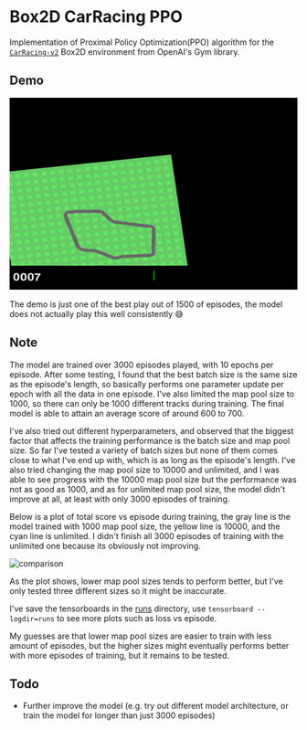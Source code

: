 # Box2D CarRacing PPO

Implementation of Proximal Policy Optimization(PPO) algorithm for the
[`CarRacing-v2`](https://gymnasium.farama.org/environments/box2d/car_racing/)
Box2D environment from OpenAI's Gym library.

## Demo

![demo](./gif/best_play.gif)

The demo is just one of the best play out of 1500 of episodes, the
model does not actually play this well consistently 😅

## Note

The model are trained over 3000 episodes played, with 10 epochs per episode.
After some testing, I found that the best batch size is the same size as the
episode's length, so basically performs one parameter update per epoch
with all the data in one episode. I've also limited the map pool size to 1000,
so there can only be 1000 different tracks during training. The final model
is able to attain an average score of around 600 to 700.

I've also tried out different hyperparameters, and observed that the
biggest factor that affects the training performance is the batch size
and map pool size. So far I've tested a variety of batch sizes but none of
them comes close to what I've end up with, which is as long as the episode's length.
I've also tried changing the map pool size to 10000 and unlimited, and I was able to
see progress with the 10000 map pool size but the performance was not as good as 1000,
and as for unlimited map pool size, the model didn't improve at all, at least with only
3000 episodes of training.

Below is a plot of total score vs episode during training, the gray line is
the model trained with 1000 map pool size, the yellow line is 10000, and the
cyan line is unlimited. I didn't finish all 3000 episodes of training
with the unlimited one because its obviously not improving.

![comparison](https://user-images.githubusercontent.com/20783502/216543974-4406aa64-fb69-46ab-af6b-51ef29320dca.png)

As the plot shows, lower map pool sizes tends to perform better, but I've only
tested three different sizes so it might be inaccurate.

I've save the tensorboards in the [runs](./runs/) directory, use
`tensorboard --logdir=runs` to see more plots such as loss vs episode.

My guesses are that lower map pool sizes are easier to train with less amount
of episodes, but the higher sizes might eventually performs better with more
episodes of training, but it remains to be tested.

## Todo

* Further improve the model (e.g. try out different model architecture, or train
the model for longer than just 3000 episodes)